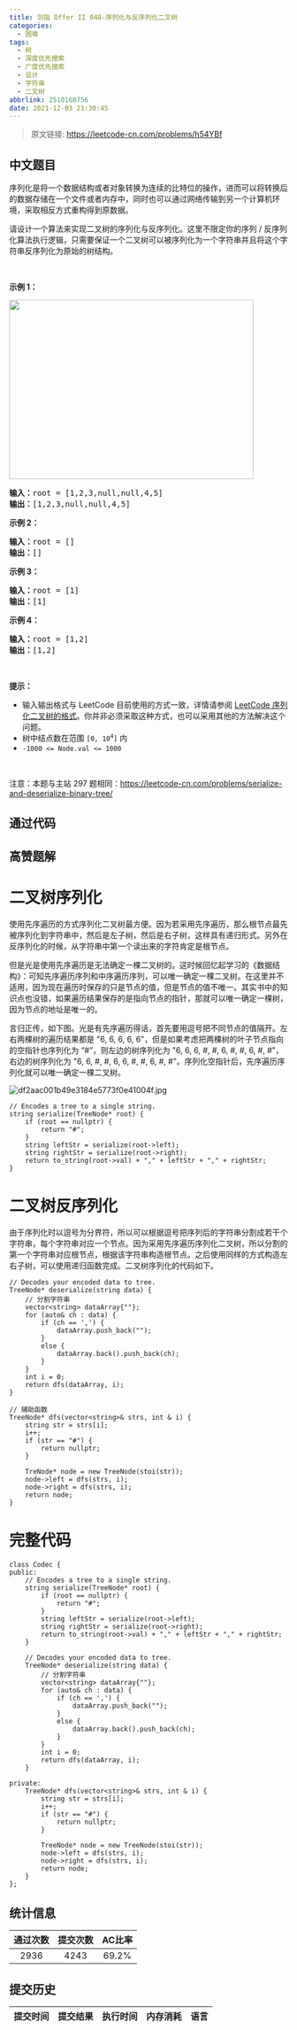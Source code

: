 ```yaml
---
title: 剑指 Offer II 048-序列化与反序列化二叉树
categories:
  - 困难
tags:
  - 树
  - 深度优先搜索
  - 广度优先搜索
  - 设计
  - 字符串
  - 二叉树
abbrlink: 2510160756
date: 2021-12-03 21:30:45
---
```


> 原文链接: https://leetcode-cn.com/problems/h54YBf




## 中文题目
<div><p>序列化是将一个数据结构或者对象转换为连续的比特位的操作，进而可以将转换后的数据存储在一个文件或者内存中，同时也可以通过网络传输到另一个计算机环境，采取相反方式重构得到原数据。</p>

<p>请设计一个算法来实现二叉树的序列化与反序列化。这里不限定你的序列 / 反序列化算法执行逻辑，只需要保证一个二叉树可以被序列化为一个字符串并且将这个字符串反序列化为原始的树结构。</p>

<p>&nbsp;</p>

<p><strong>示例 1：</strong></p>

<p><img alt="" src="https://assets.leetcode.com/uploads/2020/09/15/serdeser.jpg" style="width: 442px; height: 324px;" /></p>

<pre>
<strong>输入：</strong>root = [1,2,3,null,null,4,5]
<strong>输出：</strong>[1,2,3,null,null,4,5]
</pre>

<p><strong>示例 2：</strong></p>

<pre>
<strong>输入：</strong>root = []
<strong>输出：</strong>[]
</pre>

<p><strong>示例 3：</strong></p>

<pre>
<strong>输入：</strong>root = [1]
<strong>输出：</strong>[1]
</pre>

<p><strong>示例 4：</strong></p>

<pre>
<strong>输入：</strong>root = [1,2]
<strong>输出：</strong>[1,2]
</pre>

<p>&nbsp;</p>

<p><strong>提示：</strong></p>

<ul>
	<li>输入输出格式与 LeetCode 目前使用的方式一致，详情请参阅&nbsp;<a href="/faq/#binary-tree">LeetCode 序列化二叉树的格式</a>。你并非必须采取这种方式，也可以采用其他的方法解决这个问题。</li>
	<li>树中结点数在范围 <code>[0, 10<sup>4</sup>]</code> 内</li>
	<li><code>-1000 &lt;= Node.val &lt;= 1000</code></li>
</ul>

<p>&nbsp;</p>

<p><meta charset="UTF-8" />注意：本题与主站 297&nbsp;题相同：<a href="https://leetcode-cn.com/problems/serialize-and-deserialize-binary-tree/">https://leetcode-cn.com/problems/serialize-and-deserialize-binary-tree/</a>&nbsp;</p>
</div>

## 通过代码
<RecoDemo>
</RecoDemo>


## 高赞题解
# **二叉树序列化**
使用先序遍历的方式序列化二叉树最方便。因为若采用先序遍历，那么根节点最先被序列化到字符串中，然后是左子树，然后是右子树，这样具有递归形式。另外在反序列化的时候，从字符串中第一个读出来的字符肯定是根节点。

但是光是使用先序遍历是无法确定一棵二叉树的。这时候回忆起学习的《数据结构》：可知先序遍历序列和中序遍历序列，可以唯一确定一棵二叉树。在这里并不适用，因为现在遍历时保存的只是节点的值，但是节点的值不唯一。其实书中的知识点也没错，如果遍历结果保存的是指向节点的指针，那就可以唯一确定一棵树，因为节点的地址是唯一的。

言归正传，如下图。光是有先序遍历得话，首先要用逗号把不同节点的值隔开。左右两棵树的遍历结果都是 "6, 6, 6, 6, 6"，但是如果考虑把两棵树的叶子节点指向的空指针也序列化为 “#”，则左边的树序列化为 "6, 6, 6, #, #, 6, #, #, 6, #, #"，右边的树序列化为 "6, 6, #, #, 6, 6, #, #, 6, #, #"。序列化空指针后，先序遍历序列化就可以唯一确定一棵二叉树。

![df2aac001b49e3184e5773f0e41004f.jpg](../images/h54YBf-0.jpg)
```
// Encodes a tree to a single string.
string serialize(TreeNode* root) {
    if (root == nullptr) {
        return "#";
    }
    string leftStr = serialize(root->left);
    string rightStr = serialize(root->right);
    return to_string(root->val) + "," + leftStr + "," + rightStr;
}
```
# **二叉树反序列化**
由于序列化时以逗号为分界符，所以可以根据逗号把序列后的字符串分割成若干个字符串，每个字符串对应一个节点。因为采用先序遍历序列化二叉树，所以分割的第一个字符串对应根节点，根据该字符串构造根节点。之后使用同样的方式构造左右子树，可以使用递归函数完成。二叉树序列化的代码如下。

```
// Decodes your encoded data to tree.
TreeNode* deserialize(string data) {
    // 分割字符串
    vector<string> dataArray{""};
    for (auto& ch : data) {
        if (ch == ',') {
            dataArray.push_back("");
        } 
        else {
            dataArray.back().push_back(ch);
        }
    }
    int i = 0;
    return dfs(dataArray, i);
}

// 辅助函数
TreeNode* dfs(vector<string>& strs, int & i) {
    string str = strs[i];
    i++;
    if (str == "#") {
        return nullptr;
    }

    TreNode* node = new TreeNode(stoi(str));
    node->left = dfs(strs, i);
    node->right = dfs(strs, i);
    return node;
}
```

# **完整代码**
```
class Codec {
public:
    // Encodes a tree to a single string.
    string serialize(TreeNode* root) {
        if (root == nullptr) {
            return "#";
        }
        string leftStr = serialize(root->left);
        string rightStr = serialize(root->right);
        return to_string(root->val) + "," + leftStr + "," + rightStr;
    }

    // Decodes your encoded data to tree.
    TreeNode* deserialize(string data) {
        // 分割字符串
        vector<string> dataArray{""};
        for (auto& ch : data) {
            if (ch == ',') {
                dataArray.push_back("");
            } 
            else {
                dataArray.back().push_back(ch);
            }
        }
        int i = 0;
        return dfs(dataArray, i);
    }

private:
    TreeNode* dfs(vector<string>& strs, int & i) {
        string str = strs[i];
        i++;
        if (str == "#") {
            return nullptr;
        }

        TreeNode* node = new TreeNode(stoi(str));
        node->left = dfs(strs, i);
        node->right = dfs(strs, i);
        return node;
    }
};
```


## 统计信息
| 通过次数 | 提交次数 | AC比率 |
| :------: | :------: | :------: |
|    2936    |    4243    |   69.2%   |

## 提交历史
| 提交时间 | 提交结果 | 执行时间 |  内存消耗  | 语言 |
| :------: | :------: | :------: | :--------: | :--------: |
